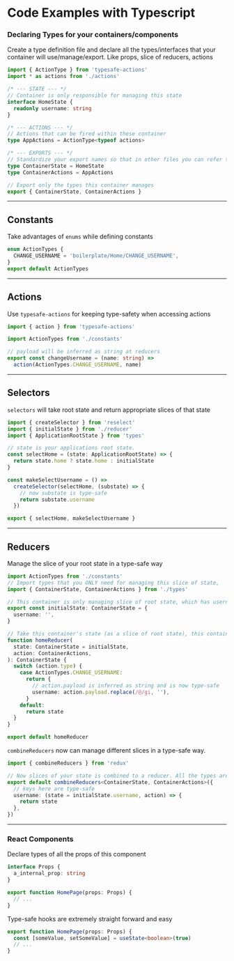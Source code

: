 # Code Examples with Typescript

### Declaring Types for your containers/components

Create a type definition file and declare all the types/interfaces that your container will use/manage/export. Like props, slice of reducers, actions

```typescript
import { ActionType } from 'typesafe-actions'
import * as actions from './actions'

/* --- STATE --- */
// Container is only responsible for managing this state
interface HomeState {
  readonly username: string
}

/* --- ACTIONS --- */
// Actions that can be fired within these container
type AppActions = ActionType<typeof actions>

/* --- EXPORTS --- */
// Standardize your export names so that in other files you can refer them with standardized names
type ContainerState = HomeState
type ContainerActions = AppActions

// Export only the types this container manages
export { ContainerState, ContainerActions }
```

---

## Constants

Take advantages of `enums` while defining constants

```typescript
enum ActionTypes {
  CHANGE_USERNAME = 'boilerplate/Home/CHANGE_USERNAME',
}
export default ActionTypes
```

---

## Actions

Use `typesafe-actions` for keeping type-safety when accessing actions

```typescript
import { action } from 'typesafe-actions'

import ActionTypes from './constants'

// payload will be inferred as string at reducers
export const changeUsername = (name: string) =>
  action(ActionTypes.CHANGE_USERNAME, name)
```

---

## Selectors

`selectors` will take root state and return appropriate slices of that state

```typescript
import { createSelector } from 'reselect'
import { initialState } from './reducer'
import { ApplicationRootState } from 'types'

// state is your applications root state.
const selectHome = (state: ApplicationRootState) => {
  return state.home ? state.home : initialState
}

const makeSelectUsername = () =>
  createSelector(selectHome, (substate) => {
    // now substate is type-safe
    return substate.username
  })

export { selectHome, makeSelectUsername }
```

---

## Reducers

Manage the slice of your root state in a type-safe way

```typescript
import ActionTypes from './constants'
// Import types that you ONLY need for managing this slice of state,
import { ContainerState, ContainerActions } from './types'

// This container is only managing slice of root state, which has username only in it
export const initialState: ContainerState = {
  username: '',
}

// Take this container's state (as a slice of root state), this container's actions and return new state
function homeReducer(
  state: ContainerState = initialState,
  action: ContainerActions,
): ContainerState {
  switch (action.type) {
    case ActionTypes.CHANGE_USERNAME:
      return {
        // action.payload is inferred as string and is now type-safe
        username: action.payload.replace(/@/gi, ''),
      }
    default:
      return state
  }
}

export default homeReducer
```

`combineReducers` now can manage different slices in a type-safe way.

```typescript
import { combineReducers } from 'redux'

// Now slices of your state is combined to a reducer. All the types are preserved.
export default combineReducers<ContainerState, ContainerActions>({
  // keys here are type-safe
  username: (state = initialState.username, action) => {
    return state
  },
})
```

---

### React Components

Declare types of all the props of this component

```typescript
interface Props {
  a_internal_prop: string
}

export function HomePage(props: Props) {
  // ...
}
```

Type-safe hooks are extremely straight forward and easy

```typescript
export function HomePage(props: Props) {
  const [someValue, setSomeValue] = useState<boolean>(true)
  // ...
}
```
